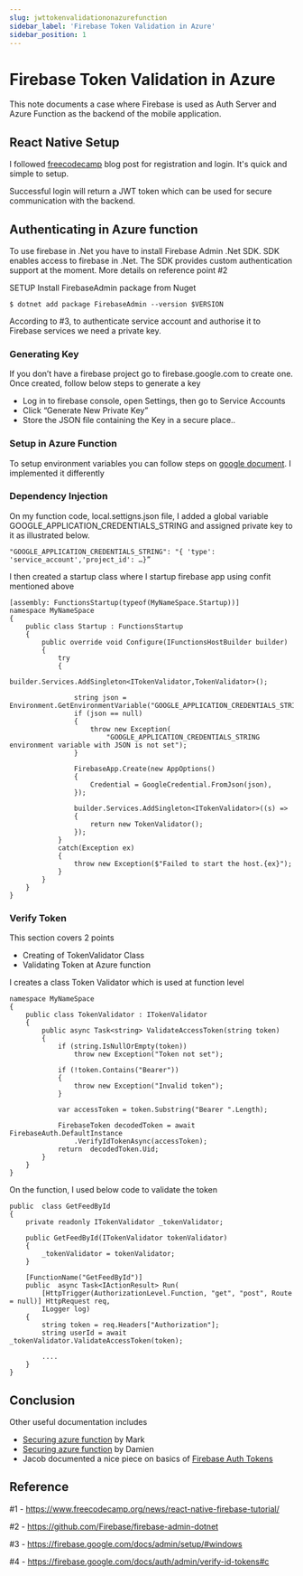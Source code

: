 ```yaml
---
slug: jwttokenvalidationonazurefunction
sidebar_label: 'Firebase Token Validation in Azure'
sidebar_position: 1
---
```


# Firebase Token Validation in Azure

This note documents a case where Firebase is used as Auth Server and Azure Function as the backend of the mobile application. 

## React Native Setup
I followed [freecodecamp](https://www.freecodecamp.org/news/react-native-firebase-tutorial/) blog post for registration and login. It's quick and simple to setup.

Successful login will return a JWT token which can be used for secure communication with the backend.

## Authenticating in Azure function
To use firebase in .Net you have to install Firebase Admin .Net SDK.
SDK enables access to firebase in .Net. The SDK provides custom authentication support at the moment. More details on reference point #2

SETUP
Install FirebaseAdmin package from Nuget

```
$ dotnet add package FirebaseAdmin --version $VERSION
```

According to #3, to authenticate service account and authorise it to Firebase services we need a private key.

### Generating Key
If you don’t have a firebase project go to firebase.google.com to create one. Once created, follow below steps to generate a key
- Log in to firebase console, open Settings, then go to Service Accounts
- Click “Generate New Private Key”
- Store the JSON file containing the Key in a secure place..

### Setup in Azure Function
To setup environment variables you can follow steps on [google document](https://firebase.google.com/docs/admin/setup/#windows). I implemented it differently

### Dependency Injection
On my function code, local.settigns.json file, I added a global variable GOOGLE_APPLICATION_CREDENTIALS_STRING and assigned private key to it as illustrated below.
```
"GOOGLE_APPLICATION_CREDENTIALS_STRING": "{ 'type': 'service_account','project_id': …}”
```

I then created a startup class where I startup firebase app using confit mentioned above
```
[assembly: FunctionsStartup(typeof(MyNameSpace.Startup))]
namespace MyNameSpace
{
    public class Startup : FunctionsStartup
    {
        public override void Configure(IFunctionsHostBuilder builder)
        {
            try
            {
                builder.Services.AddSingleton<ITokenValidator,TokenValidator>();

                string json = Environment.GetEnvironmentVariable("GOOGLE_APPLICATION_CREDENTIALS_STRING");
                if (json == null)
                {
                    throw new Exception(
                        "GOOGLE_APPLICATION_CREDENTIALS_STRING environment variable with JSON is not set");
                }

                FirebaseApp.Create(new AppOptions()
                {
                    Credential = GoogleCredential.FromJson(json),
                });

                builder.Services.AddSingleton<ITokenValidator>((s) =>
                {
                    return new TokenValidator();
                });
            }
            catch(Exception ex)
            {
                throw new Exception($"Failed to start the host.{ex}");
            }
        }
    }
}
```

### Verify Token
This section covers 2 points
- Creating of TokenValidator Class
- Validating Token at Azure function

I creates a class Token Validator which is used at function level
```
namespace MyNameSpace
{
    public class TokenValidator : ITokenValidator
    {
        public async Task<string> ValidateAccessToken(string token)
        {
            if (string.IsNullOrEmpty(token))
                throw new Exception("Token not set");

            if (!token.Contains("Bearer"))
            {
                throw new Exception("Invalid token");
            }

            var accessToken = token.Substring("Bearer ".Length);

            FirebaseToken decodedToken = await FirebaseAuth.DefaultInstance
                .VerifyIdTokenAsync(accessToken);
            return  decodedToken.Uid;
        }
    }
}
```
On the function, I used below code to validate the token

```
public  class GetFeedById
{
    private readonly ITokenValidator _tokenValidator;

    public GetFeedById(ITokenValidator tokenValidator)
    {
        _tokenValidator = tokenValidator;
    }

    [FunctionName("GetFeedById")]
    public  async Task<IActionResult> Run(
        [HttpTrigger(AuthorizationLevel.Function, "get", "post", Route = null)] HttpRequest req,
        ILogger log)
    {
        string token = req.Headers["Authorization"];
        string userId = await _tokenValidator.ValidateAccessToken(token);
        
        ....
    }
}
```

## Conclusion
Other useful documentation includes
- [Securing azure function](https://blog.markvincze.com/secure-an-asp-net-core-api-with-firebase/) by Mark
- [Securing azure function](https://damienbod.com/2020/09/24/securing-azure-functions-using-azure-ad-jwt-bearer-token-authentication-for-user-access-tokens/) by Damien
- Jacob documented a nice piece on basics of [Firebase Auth Tokens](https://medium.com/@jwngr/demystifying-firebase-auth-tokens-e0c533ed330c)

## Reference
#1 - https://www.freecodecamp.org/news/react-native-firebase-tutorial/

#2 - https://github.com/Firebase/firebase-admin-dotnet

#3 - https://firebase.google.com/docs/admin/setup/#windows

#4 - https://firebase.google.com/docs/auth/admin/verify-id-tokens#c